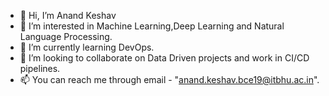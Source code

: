 - 👋 Hi, I’m Anand Keshav
- 👀 I’m interested in Machine Learning,Deep Learning and Natural Language Processing.
- 🌱 I’m currently learning DevOps.
- 💞️ I’m looking to collaborate on Data Driven projects and work in CI/CD pipelines.
- 📫 You can reach me through email - "anand.keshav.bce19@itbhu.ac.in".

<!---
keshav7366/keshav7366 is a ✨ special ✨ repository because its `README.md` (this file) appears on your GitHub profile.
You can click the Preview link to take a look at your changes.
--->
